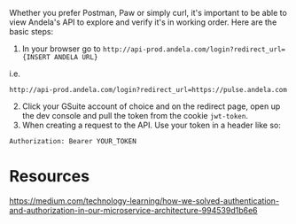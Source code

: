 Whether you prefer Postman, Paw or simply curl, it's important to be able to view Andela's API to explore and verify it's in working order. Here are the basic steps:

1. In your browser go to `http://api-prod.andela.com/login?redirect_url={INSERT ANDELA URL} `

i.e.
```
http://api-prod.andela.com/login?redirect_url=https://pulse.andela.com
```

2. Click your GSuite account of choice and on the redirect page, open up the dev console and pull the token from the cookie `jwt-token`.
3. When creating a request to the API. Use your token in a header like so:

```
Authorization: Bearer YOUR_TOKEN
```
# Resources
https://medium.com/technology-learning/how-we-solved-authentication-and-authorization-in-our-microservice-architecture-994539d1b6e6